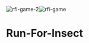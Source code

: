 ![rfi-game-2](https://user-images.githubusercontent.com/87518350/132130068-6da907d0-e877-4cac-9e96-33fa9bbf9045.png)![rfi-game](https://user-images.githubusercontent.com/87518350/132130071-2b49a05f-18fd-496c-9b1a-3b2befb199e3.png)
# Run-For-Insect
